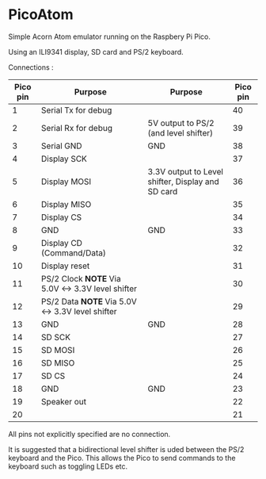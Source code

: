 # PicoAtom
Simple Acorn Atom emulator running on the Raspbery Pi Pico.

Using an ILI9341 display, SD card and PS/2 keyboard.

Connections :

Pico pin | Purpose | Purpose | Pico pin
---------|---------|---------|--------
1 | Serial Tx for debug || 40
2 | Serial Rx for debug |5V output to PS/2 (and level shifter)| 39
3 | Serial GND | GND | 38
4 |	Display SCK || 37
5 |	Display MOSI | 3.3V output to Level shifter, Display and SD card | 36
6 |	Display MISO || 35
7 |	Display CS || 34
8 |	GND | GND | 33
9 |	Display CD (Command/Data) || 32
10 |	Display reset || 31
11 |	PS/2 Clock **NOTE** Via 5.0V <-> 3.3V level shifter || 30
12 |	PS/2 Data **NOTE** Via 5.0V <-> 3.3V level shifter || 29
13 |	GND | GND | 28
14 |	SD SCK || 27
15 |	SD MOSI || 26
16 |	SD MISO || 25
17 |	SD CS || 24
18 |	GND | GND | 23
19 |	Speaker out || 22
20 |	 || 21

All pins not explicitly specified are no connection.

It is suggested that a bidirectional level shifter is uded between the PS/2 keyboard and the Pico.
This allows the Pico to send commands to the keyboard such as toggling LEDs etc.
